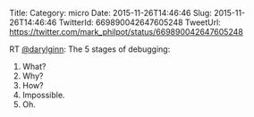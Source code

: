 Title: 
Category: micro
Date: 2015-11-26T14:46:46
Slug: 2015-11-26T14:46:46
TwitterId: 669890042647605248
TweetUrl: https://twitter.com/mark_philpot/status/669890042647605248

RT [@darylginn](https://twitter.com/darylginn): The 5 stages of debugging:

1. What?
2. Why?
3. How?
4. Impossible.
5. Oh.